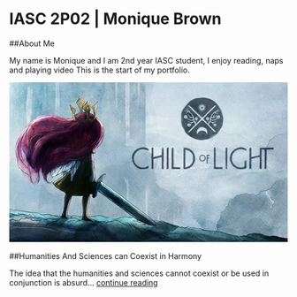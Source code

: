 # IASC 2P02 | Monique Brown

##About Me

My name is Monique and I am 2nd year IASC student, I enjoy reading, naps and playing video This is the start of my portfolio.

![](imagez/CoL.webp)

##Humanities And Sciences can Coexist in Harmony

The idea that the humanities and sciences cannot coexist or be used in conjunction is absurd... [continue reading](blog)
